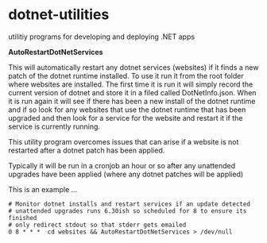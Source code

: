 # dotnet-utilities
utilitiy programs for developing and deploying .NET apps

**AutoRestartDotNetServices**

This will automatically restart any dotnet services (websites) if it finds a new patch of the dotnet runtime installed. To use it run it from
the root folder where websites are installed. The first time it is run it will simply record the current version of dotnet and 
store it in a filed called DotNetInfo.json. When it is run again it will see if there has been a new install of the dotnet runtime and
if so look for any websites that use the dotnet runtime that has been upgraded and then look for a service for the website and 
restart it if the service is currently running.

This utility program overcomes issues that can arise if a website is not restarted after a dotnet patch has been applied.

Typically it will be run in a cronjob an hour or so after any unattended upgrades have been applied (where any dotnet patches will be applied)

This is an example ...
```
# Monitor dotnet installs and restart services if an update detected
# unattended upgrades runs 6.30ish so scheduled for 8 to ensure its finished
# only redirect stdout so that stderr gets emailed
0 8 * * *  cd websites && AutoRestartDotNetServices > /dev/null


